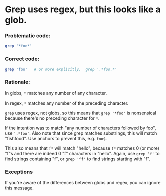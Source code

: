 # Grep uses regex, but this looks like a glob.

### Problematic code:

```sh
grep '*foo*'
```

### Correct code:

```sh
grep 'foo'   # or more explicitly,  grep '.*foo.*'
```

### Rationale:

In globs, `*` matches any number of any character.

In regex, `*` matches any number of the preceding character.

`grep` uses regex, not globs, so this means that `grep '*foo'` is nonsensical because there's no preceding character for `*`.

If the intention was to match "any number of characters followed by foo", use `'.*foo'`. Also note that since grep matches substrings, this will match "fishfood". Use anchors to prevent this, e.g. `foo$`.

This also means that `f*` will match "hello", because `f*` matches 0 (or more) "f"s and there are indeed 0 "f" characters in "hello". Again, use `grep 'f'` to find strings containing "f", or `grep '^f'` to find strings starting with "f".


### Exceptions

If you're aware of the differences between globs and regex, you can ignore this message.
